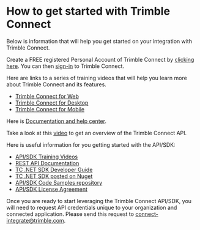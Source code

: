 # How to get started with Trimble Connect

Below is information that will help you get started on your integration with Trimble Connect.

Create a FREE registered Personal Account of Trimble Connect by [clicking here](https://app.connect.trimble.com/tc/app#/signup). You can then [sign-in](https://app.connect.trimble.com/tc/app) to Trimble Connect.

Here are links to a series of training videos that will help you learn more about Trimble Connect and its features.

* [Trimble Connect for Web](https://www.youtube.com/playlist?list=PLB3LvMW41rga7Qz1WIBooFg53KO9_Dh28 "TCW")
* [Trimble Connect for Desktop](https://www.youtube.com/playlist?list=PLB3LvMW41rgb5Adn0GWNblnUEpB6BxY1q "TCD")
* [Trimble Connect for Mobile](https://www.youtube.com/playlist?list=PLB3LvMW41rgZeEP3IeqTU5gwy-G7ShvQr "TCM")

Here is [Documentation and help center](https://community.trimble.com/community/forums/connect-help).

Take a look at this [video](https://www.youtube.com/watch?v=N8-KUJFaWF0&index=1&list=PLB3LvMW41rgbYMnTAV7hchEbv9rB0G7A2 "video") to get an overview of the Trimble Connect API.

Here is useful information for you getting started with the API/SDK:

* [API/SDK Training Videos](https://www.youtube.com/playlist?list=PLB3LvMW41rgbYMnTAV7hchEbv9rB0G7A2)
* [REST API Documentation](https://app.connect.trimble.com/tc/static/apidoc.html)
* [TC .NET SDK Developer Guide](documentation/Developer%20Guide.md)
* [TC .NET SDK posted on Nuget](https://www.nuget.org/profiles/TrimbleConnect)
* [API/SDK Code Samples repository](https://github.com/Trimble-Connect/samples)
* [API/SDK License Agreement](https://community.trimble.com/docs/DOC-10021-api-sdk-licensing)

Once you are ready to start leveraging the Trimble Connect API/SDK, you will need to request API credentials unique to your organization and connected application. Please send this request to <connect-integrate@trimble.com>. 
